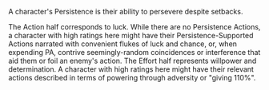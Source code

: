 A character's Persistence is their ability to persevere despite setbacks. 

The Action half corresponds to luck. While there are no Persistence Actions, a character with high ratings here might have their Persistence-Supported Actions narrated with convenient flukes of luck and chance, or, when expending PA, contrive seemingly-random coincidences or interference that aid them or foil an enemy's action.
The Effort half represents willpower and determination. A character with high ratings here might have their relevant actions described in terms of powering through adversity or "giving 110%".